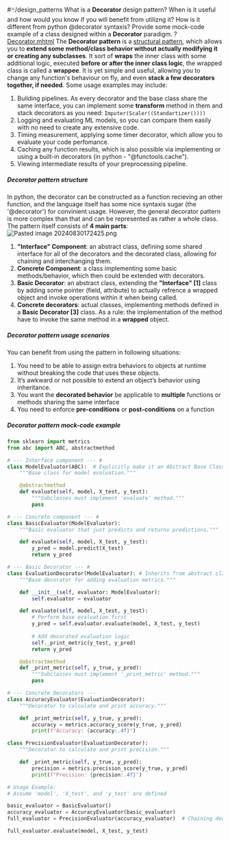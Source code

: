 #🃏/design_patterns
What is a **Decorator** design pattern? When is it useful and how would you know if you will benefit from utilizng it? How is it different from python @decorator syntaxis? Provide some mock-code example of a class designed within a **Decorator** paradigm.
?
[Decorator.mhtml](../../📁%20files/Decorator.mhtml)
The **Decorator pattern** is a [structural pattern](Structural%20patterns.md), which allows you to **extend some method/class behavior without actually modifying it or creating any subclasses**. It sort of  **wraps** the inner class with some additional logic, executed **before or after the inner class logic**, the wrapped class is called a **wrappee**. It is yet simple and useful, allowing you to change any function's behaviour on fly, and even **stack a few decorators together, if needed**. Some usage examples may include:
1. Building pipelines. As every decorator and the base class share the same interface, you can implement some **transform** method in them and stack decorators as you need: `Imputer(Scaler((Standartizer())))`
1. Logging and evaluating ML models, so you can compare them easily with no need to create any extensive code.
3. Timing measurement, applying some timer decorator, which allow you to evaluate your code perfomance.
4. Caching any function results, which is also possible via implementing or using a built-in decorators (in python - "\@functools.cache").
5. Viewing intermediate results of your preprocessing pipeline.
##### Decorator pattern structure
In python, the decorator can be constructed as a function recieving an other function, and the language itself has some nice syntaxis sugar (the '@decorator') for convinient usage. However, the general decorator pattern is more complex than that and can be represented as rather a whole class.
The pattern itself consists of **4 main parts**:
![Pasted image 20240830172425.png](Pasted%20image%2020240830172425.png)
1. **"Interface" Component**: an abstract class, defining some shared interface for all of the decorators and the decorated class, allowing for chaining and interchanging them.
2. **Concrete Component**: a class implementing some basic methods/behavior, which then could be extended with decorators.
3. **Basic Decorator**: an abstract class, extending the **"Interface" \[1]** class by adding some pointer (field, attribute) to actually refrence a wrapped object and invoke operations within it when being called.
4. **Concrete decorators**: actual classes, implementing methods defined in a **Basic Decorator \[3]** class. As a rule: the implementation of the method have to invoke the same method in a **wrapped** object.
##### Decorator pattern usage scenarios
You can benefit from using the pattern in following situations:
1. You need to be able to assign extra behaviors to objects at runtime without breaking the code that uses these objects.
2. It’s awkward or not possible to extend an object’s behavior using inheritance.
3. You want the **decorated behavior** be applicable to **multiple** functions or methods sharing the same interface
4. You need to enforce **pre-conditions** or **post-conditions** on a function
##### Decorator pattern mock-code example
```python
from sklearn import metrics
from abc import ABC, abstractmethod

# --- Interface component --- #
class ModelEvaluator(ABC):  # Explicitly make it an Abstract Base Class
    """Base class for model evaluation."""

    @abstractmethod
    def evaluate(self, model, X_test, y_test):
        """Subclasses must implement 'evaluate' method."""
        pass 

# --- Concrete component --- #
class BasicEvaluator(ModelEvaluator):
    """Basic evaluator that just predicts and returns predictions."""

    def evaluate(self, model, X_test, y_test):
        y_pred = model.predict(X_test)
        return y_pred

# --- Basic Decorator --- #
class EvaluationDecorator(ModelEvaluator): # Inherits from abstract class
    """Base decorator for adding evaluation metrics."""

    def __init__(self, evaluator: ModelEvaluator):
        self.evaluator = evaluator

    def evaluate(self, model, X_test, y_test):
        # Perform base evaluation first
        y_pred = self.evaluator.evaluate(model, X_test, y_test)
        
        # Add decorated evaluation logic
        self._print_metric(y_test, y_pred)
        return y_pred

    @abstractmethod
    def _print_metric(self, y_true, y_pred):
        """Subclasses must implement '_print_metric' method."""
        pass

# --- Concrete Decorators ---
class AccuracyEvaluator(EvaluationDecorator):
    """Decorator to calculate and print accuracy."""

    def _print_metric(self, y_true, y_pred):
        accuracy = metrics.accuracy_score(y_true, y_pred)
        print(f"Accuracy: {accuracy:.4f}")

class PrecisionEvaluator(EvaluationDecorator):
    """Decorator to calculate and print precision."""

    def _print_metric(self, y_true, y_pred):
        precision = metrics.precision_score(y_true, y_pred)
        print(f"Precision: {precision:.4f}")

# Usage Example:
# Assume 'model', 'X_test', and 'y_test' are defined

basic_evaluator = BasicEvaluator()
accuracy_evaluator = AccuracyEvaluator(basic_evaluator)
full_evaluator = PrecisionEvaluator(accuracy_evaluator)  # Chaining decorators

full_evaluator.evaluate(model, X_test, y_test) 
```
<!--SR:!2025-10-14,297,310-->